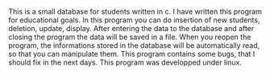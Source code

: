 This is a small database for students written in c. I have written this program for educational goals. In this program you can do insertion of new students, deletion, update, display. After entering the data to the database and after closing the program the data will be saved in a file. When you reopen the program, the informations stored in the database will be automatically read, so that you can manipulate them. This program contains some bugs, that I should fix in the next days.  This program was developped under linux. 
